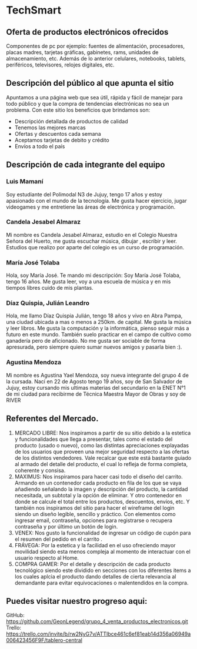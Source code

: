 # TechSmart
## Oferta de productos electrónicos ofrecidos
Componentes de pc por ejemplo: fuentes de alimentación, procesadores, placas madres, tarjetas gráficas,
gabinetes, rams, unidades de almacenamiento, etc.
Además de lo anterior celulares, notebooks, tablets, periféricos, televisores, relojes digitales, etc.

## Descripción del público al que apunta el sitio
Apuntamos a una página web que sea útil, rápida y fácil de manejar para todo público y que la compra de 
tendencias electrónicas no sea un problema. Con este sitio los beneficios que brindamos son: 
* Descripción detallada de productos de calidad
* Tenemos las mejores marcas
* Ofertas y descuentos cada semana
* Aceptamos tarjetas de debito y crédito
* Envíos a todo el país

## Descripción de cada integrante del equipo
### Luis Mamaní
Soy estudiante del Polimodal N3 de Jujuy, tengo 17 años y estoy apasionado con el mundo de la tecnología. Me gusta hacer ejercicio, jugar videogames y me entretiene las áreas de electrónica y programación.
### Candela Jesabel Almaraz
Mi nombre es Candela Jesabel Almaraz, estudio en el Colegio Nuestra Señora del Huerto, me gusta escuchar música, dibujar , escribir y leer. Estudios que realizo por aparte del colegio es un curso de programación.
### María José Tolaba
Hola, soy María José. Te mando mi descripción:
Soy María José Tolaba, tengo 16 años. Me gusta leer, voy a una escuela de música y en mis tiempos libres cuido de mis plantas.
### Díaz Quispia, Julián Leandro
Hola, me llamo Díaz Quispia Julián, tengo 18 años y vivo en Abra Pampa, una ciudad ubicada a mas o menos a 250km. de capital. Me gusta la música y leer libros. Me gusta la computación y la informática, pienso seguir más a futuro en este mundo. También suelo practicar en el campo de cultivo como ganadería pero de aficionado. No me gusta ser sociable de forma apresurada, pero siempre quiero sumar nuevos amigos y pasarla bien :).
### Agustina Mendoza
Mi nombre es Agustina Yael Mendoza, soy nueva integrante del grupo 4 de la cursada. Nací en 22 de Agosto tengo 19 años, soy de San Salvador de Jujuy, estoy cursando mis ultimas materias del secundario en la ENET N°1 de mi ciudad para recibirme de Técnica Maestra Mayor de Obras y soy de RIVER 

## Referentes del Mercado.
1. MERCADO LIBRE: Nos inspiramos a partir de su sitio debido a la estetica y funcionalidades que llega a presentar, tales como el estado del producto (usado o nuevo), como las distintas apreciaciones explayadas de los usuarios que proveen una mejor seguridad respecto a las ofertas de los distintos vendedores. Vale recalcar que este está bastante guiado al armado del detalle del producto, el cual lo refleja de forma completa, coherente y consisa.
2. MAXIMUS: Nos inspiramos para hacer casi todo el diseño del carrito. Armando en un contenedor cada producto en fila de los que se vaya añadiendo señalando la imagen y descripción del producto, la cantidad necesitada, un subtotal y la opción de eliminar. Y otro contenedor en donde se calcule el total entre los productos, descuentos, envíos, etc. Y también nos inspiramos del sitio para hacer el wireframe del login siendo un diseño legible, sencillo y práctico. Con elementos como ingresar email, contraseña, opciones para registrarse o recupera contraseña y por último un botón de login.
3. VENEX: Nos gusto la funcionalidad de ingresar un código de cupón para el resumen del pedido en el carrito .
4. FRÁVEGA: Por la estetica y la facilidad en el uso ofreciendo mayor movilidad siendo esta menos compleja al momento de interactuar con el usuario respecto al Home.
5. COMPRA GAMER: Por el detalle y descripción de cada producto tecnológico siendo este dividido en secciones con los diferentes items a los cuales aplcia el producto dando detalles de cierta relevancia al demandante para evitar equivocaciones o malentendidos en la compra.
## Puedes visitar nuestro progreso aqui:
GitHub: https://github.com/GeonLegend/grupo_4_venta_productos_electronicos.git
Trello: https://trello.com/invite/b/rw2NyG7v/ATTIbce461c6ef81eab14d356a06949a006423456F9F/tablero-central